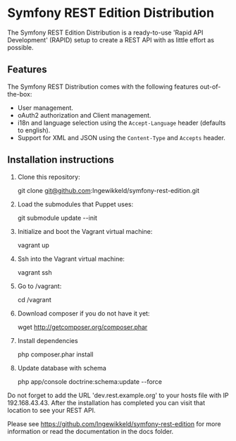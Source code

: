 Symfony REST Edition Distribution
=================================

The Symfony REST Edition Distribution is a ready-to-use 'Rapid API Development' (RAPID) setup to create
a REST API with as little effort as possible.

Features
--------

The Symfony REST Distribution comes with the following features out-of-the-box:

- User management.
- oAuth2 authorization and Client management.
- i18n and language selection using the `Accept-Language` header (defaults to english).
- Support for XML and JSON using the `Content-Type` and `Accepts` header.

Installation instructions
-------------------------

1. Clone this repository:

    git clone git@github.com:Ingewikkeld/symfony-rest-edition.git

2. Load the submodules that Puppet uses:

    git submodule update --init

3. Initialize and boot the Vagrant virtual machine:

    vagrant up

4. Ssh into the Vagrant virtual machine:

    vagrant ssh

5. Go to /vagrant:

   cd /vagrant

6. Download composer if you do not have it yet:

   wget http://getcomposer.org/composer.phar

7. Install dependencies

   php composer.phar install

8. Update database with schema

   php app/console doctrine:schema:update --force

Do not forget to add the URL 'dev.rest.example.org' to your hosts file with IP 192.168.43.43.
After the installation has completed you can visit that location to see your REST API.

Please see https://github.com/Ingewikkeld/symfony-rest-edition for more information or read the documentation in the
docs folder.
